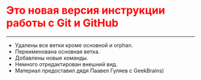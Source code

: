 # <span style='color:red'>**Это новая версия инструкции работы с Git и GitHub** </span>
---
* Удалены все ветки кроме основной и orphan.
* Переименована основная ветка.
* Добавлены новые команды.
* Немного отредактирован внешний вид.
* Материал предоставил дядя Паавел Гуляев с GeekBrains)